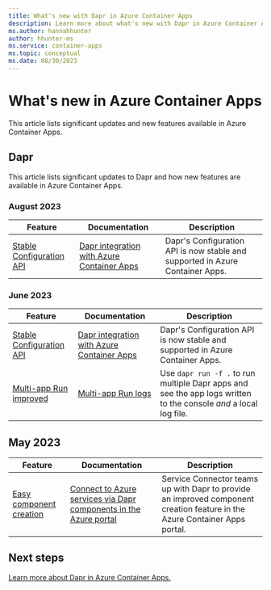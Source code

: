 ```yaml
---
title: What's new with Dapr in Azure Container Apps
description: Learn more about what's new with Dapr in Azure Container Apps.
ms.author: hannahhunter
author: hhunter-ms
ms.service: container-apps
ms.topic: conceptual
ms.date: 08/30/2023
---
```


# What's new in Azure Container Apps

This article lists significant updates and new features available in Azure Container Apps.

## Dapr

This article lists significant updates to Dapr and how new features are available in Azure Container Apps.

### August 2023 

| Feature | Documentation | Description |
| ------- | ------------- | ----------- |
| [Stable Configuration API](https://docs.dapr.io/developing-applications/building-blocks/configuration/) | [Dapr integration with Azure Container Apps](./dapr-overview.md) | Dapr's Configuration API is now stable and supported in Azure Container Apps. |

### June 2023

| Feature | Documentation | Description |
| ------- | ------------- | ----------- |
| [Stable Configuration API](https://docs.dapr.io/developing-applications/building-blocks/configuration/) | [Dapr integration with Azure Container Apps](./dapr-overview.md) | Dapr's Configuration API is now stable and supported in Azure Container Apps. |
| [Multi-app Run improved](https://docs.dapr.io/developing-applications/local-development/multi-app-dapr-run) | [Multi-app Run logs](https://docs.dapr.io/developing-applications/local-development/multi-app-dapr-run/multi-app-overview/#logs) | Use `dapr run -f .` to run multiple Dapr apps and see the app logs written to the console _and_ a local log file. |

## May 2023

| Feature | Documentation | Description |
| ------- | ------------- | ----------- |
| [Easy component creation](./dapr-component-connection.md) | [Connect to Azure services via Dapr components in the Azure portal](./dapr-component-connection.md) | Service Connector teams up with Dapr to provide an improved component creation feature in the Azure Container Apps portal. | This feature makes it easier to configure and secure dependent Azure services to be used with Dapr APIs in the portal using the Service Connector feature. |


## Next steps

[Learn more about Dapr in Azure Container Apps.](./dapr-overview.md)